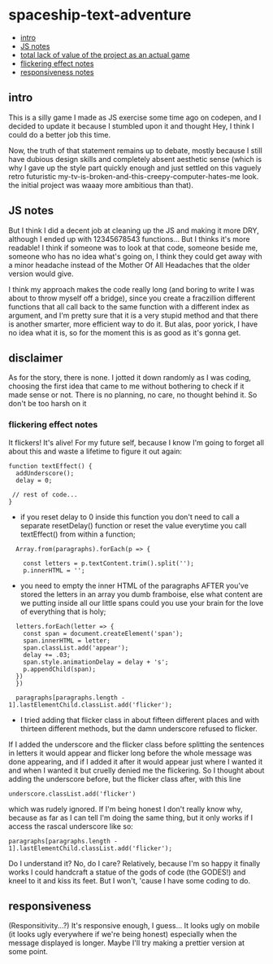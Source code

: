 # spaceship-text-adventure

- [intro](#intro)
- [JS notes](#JS-notes)
- [total lack of value of the project as an actual game](#disclaimer)
- [flickering effect notes](#flickering-effect-notes)
- [responsiveness notes](#responsiveness)

## intro

This is a silly game I made as JS exercise some time ago on codepen, and I decided to update it because I stumbled upon it and thought Hey, I think I could do a better job this time.

Now, the truth of that statement remains up to debate, mostly because I still have dubious design skills and completely absent aesthetic sense (which is why I gave up the style part quickly enough and just settled on this vaguely retro futuristic my-tv-is-broken-and-this-creepy-computer-hates-me look. the initial project was waaay more ambitious than that).

## JS notes

But I think I did a decent job at cleaning up the JS and making it more DRY, although I ended up with 12345678543 functions... But I thinks it's more readable! I think if someone was to look at that code, someone beside me, someone who has no idea what's going on, I think they could get away with a minor headache instead of the Mother Of All Headaches that the older version would give.

I think my approach makes the code really long (and boring to write I was about to throw myself off a bridge), since you create a fraczillion different functions that all call back to the same function with a different index as argument, and I'm pretty sure that it is a very stupid method and that there is another smarter, more efficient way to do it. 
But alas, poor yorick, I have no idea what it is, so for the moment this is as good as it's gonna get.

## disclaimer

As for the story, there is none. I jotted it down randomly as I was coding, choosing the first idea that came to me without bothering to check if it made sense or not. There is no planning, no care, no thought behind it. So don't be too harsh on it

### flickering effect notes

It flickers! It's alive! 
For my future self, because I know I'm going to forget all about this and waste a lifetime to figure it out again:


```
function textEffect() {
  addUnderscore();
  delay = 0;

 // rest of code...
}
```

- if you reset delay to 0 inside this function you don't need to call a separate resetDelay() function or reset the value everytime you call textEffect() from within a function;

```
  Array.from(paragraphs).forEach(p => {

    const letters = p.textContent.trim().split('');
    p.innerHTML = ''; 
```

- you need to empty the inner HTML of the paragraphs AFTER you've stored the letters in an array you dumb framboise, else what content are we putting inside all our little spans could you use your brain for the love of everything that is holy;

```
  letters.forEach(letter => {
    const span = document.createElement('span');
    span.innerHTML = letter;
    span.classList.add('appear');
    delay += .03;
    span.style.animationDelay = delay + 's';
    p.appendChild(span); 
  })   
  }) 

  paragraphs[paragraphs.length - 1].lastElementChild.classList.add('flicker');
```

- I tried adding that flicker class in about fifteen different places and with thirteen different methods, but the damn underscore refused to flicker. 

If I added the underscore and the flicker class before splitting the sentences in letters it would appear and flicker long before the whole message was done appearing, and if I added it after it would appear just where I wanted it and when I wanted it but cruelly denied me the flickering. 
So I thought about adding the underscore before, but the flicker class after, with this line

```
underscore.classList.add('flicker')
```

which was rudely ignored. If I'm being honest I don't really know why, because as far as I can tell I'm doing the same thing, but it only works if I access the rascal underscore like so: 

```
paragraphs[paragraphs.length - 1].lastElementChild.classList.add('flicker');
```

Do I understand it? No, do I care? Relatively, because I'm so happy it finally works I could handcraft a statue of the gods of code (the GODES!) and kneel to it and kiss its feet.
But I won't, 'cause I have some coding to do. 

## responsiveness 

(Responsitivity...?)
It's responsive enough, I guess...
It looks ugly on mobile (it looks ugly everywhere if we're being honest) especially when the message displayed is longer. Maybe I'll try making a prettier version at some point.